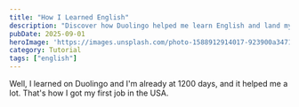 ```yaml
---
title: "How I Learned English"
description: "Discover how Duolingo helped me learn English and land my first job in the USA, with 1200 days of practice."
pubDate: 2025-09-01
heroImage: 'https://images.unsplash.com/photo-1588912914017-923900a34710?ixlib=rb-4.1.0&q=85&fm=jpg&crop=entropy&cs=srgb'
category: Tutorial
tags: ["english"]
---
```


Well, I learned on Duolingo and I'm already at 1200 days, and it helped me a lot. That's how I got my first job in the USA.